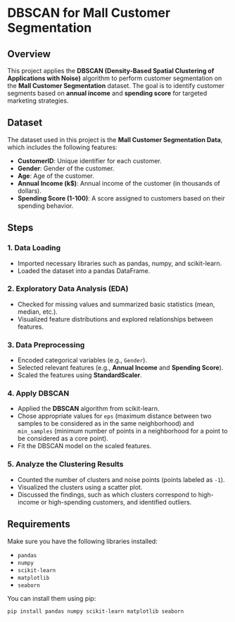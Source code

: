 # DBSCAN for Mall Customer Segmentation

## Overview

This project applies the **DBSCAN (Density-Based Spatial Clustering of Applications with Noise)** algorithm to perform customer segmentation on the **Mall Customer Segmentation** dataset. The goal is to identify customer segments based on **annual income** and **spending score** for targeted marketing strategies.

## Dataset

The dataset used in this project is the **Mall Customer Segmentation Data**, which includes the following features:

- **CustomerID**: Unique identifier for each customer.
- **Gender**: Gender of the customer.
- **Age**: Age of the customer.
- **Annual Income (k$)**: Annual income of the customer (in thousands of dollars).
- **Spending Score (1-100)**: A score assigned to customers based on their spending behavior.

## Steps

### 1. Data Loading
- Imported necessary libraries such as pandas, numpy, and scikit-learn.
- Loaded the dataset into a pandas DataFrame.

### 2. Exploratory Data Analysis (EDA)
- Checked for missing values and summarized basic statistics (mean, median, etc.).
- Visualized feature distributions and explored relationships between features.

### 3. Data Preprocessing
- Encoded categorical variables (e.g., `Gender`).
- Selected relevant features (e.g., **Annual Income** and **Spending Score**).
- Scaled the features using **StandardScaler**.

### 4. Apply DBSCAN
- Applied the **DBSCAN** algorithm from scikit-learn.
- Chose appropriate values for `eps` (maximum distance between two samples to be considered as in the same neighborhood) and `min_samples` (minimum number of points in a neighborhood for a point to be considered as a core point).
- Fit the DBSCAN model on the scaled features.

### 5. Analyze the Clustering Results
- Counted the number of clusters and noise points (points labeled as `-1`).
- Visualized the clusters using a scatter plot.
- Discussed the findings, such as which clusters correspond to high-income or high-spending customers, and identified outliers.

## Requirements

Make sure you have the following libraries installed:

- `pandas`
- `numpy`
- `scikit-learn`
- `matplotlib`
- `seaborn`

You can install them using pip:

```bash
pip install pandas numpy scikit-learn matplotlib seaborn
